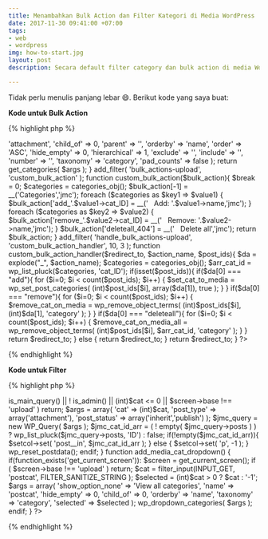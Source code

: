 ```yaml
---
title: Menambahkan Bulk Action dan Filter Kategori di Media WordPress
date: 2017-11-30 09:41:00 +07:00
tags:
- web
- wordpress
img: how-to-start.jpg
layout: post
description: Secara default filter category dan bulk action di media WordPress tidak ada. Jadi Kode ni dibuat untuk menambahkan fitur tersebut kedalam Media WordPress.

---
```


Tidak perlu menulis panjang lebar :smile:. Berikut kode yang saya buat:

**Kode untuk Bulk Action**

{% highlight php %}
<?php
function categories_obj(){
    $args = array(
        'type'                     => 'attachment',
        'child_of'                 => 0,
        'parent'                   => '',
        'orderby'                  => 'name',
        'order'                    => 'ASC',
        'hide_empty'               => 0,
        'hierarchical'             => 1,
        'exclude'                  => '',
        'include'                  => '',
        'number'                   => '',
        'taxonomy'                 => 'category',
        'pad_counts'               => false 
    );

    return get_categories( $args );
}
add_filter( 'bulk_actions-upload', 'custom_bulk_action' );

function custom_bulk_action($bulk_action){
    $break = 0;
    $categories = categories_obj();
    $bulk_action[-1] = __('Categories','jmc');

    foreach ($categories as $key1 => $value1) {
        $bulk_action['add_'.$value1->cat_ID] = __('&nbsp;&nbsp;&nbsp;Add: '.$value1->name,'jmc');
    }
    foreach ($categories as $key2 => $value2) {
        $bulk_action['remove_'.$value2->cat_ID] = __('&nbsp;&nbsp;&nbsp;Remove: '.$value2->name,'jmc');
    }
    $bulk_action['deleteall_404'] = __('&nbsp;&nbsp;&nbsp;Delete all','jmc');

    return $bulk_action;
}

add_filter( 'handle_bulk_actions-upload', 'custom_bulk_action_handler', 10, 3 );

function custom_bulk_action_handler($redirect_to, $action_name, $post_ids){
    $da = explode("_", $action_name);
    $categories = categories_obj();
    $arr_cat_id = wp_list_pluck($categories, 'cat_ID');

    if(isset($post_ids)){
        if($da[0] === "add"){
            for ($i=0; $i < count($post_ids); $i++) {
                $set_cat_to_media = wp_set_post_categories( (int)$post_ids[$i], array($da[1]), true );
            }
        }
        if($da[0] === "remove"){
            for ($i=0; $i < count($post_ids); $i++) {
                $remove_cat_on_media = wp_remove_object_terms( (int)$post_ids[$i], (int)$da[1], 'category' );
            }
        }
        if($da[0] === "deleteall"){
            for ($i=0; $i < count($post_ids); $i++) {
                $remove_cat_on_media_all = wp_remove_object_terms( (int)$post_ids[$i], $arr_cat_id, 'category' );
            }
        }
        return $redirect_to;
    } else {
        return $redirect_to;
    }
    return $redirect_to;
}
?>
{% endhighlight %}

**Kode untuk Filter**

{% highlight php %}
<?php
add_action('pre_get_posts', 'filter_media_by_cat');
add_action( 'restrict_manage_posts', 'add_media_cat_dropdown' );

function filter_media_by_cat( $setcol ) {
    if(function_exists('get_current_screen')):
        $screen = get_current_screen();
        $cat = filter_input(INPUT_GET, 'postcat', FILTER_SANITIZE_STRING );   
        if ( ! $setcol->is_main_query() || ! is_admin() || (int)$cat <= 0 || $screen->base !== 'upload' )
          return;

        $args = array(
            'cat' => (int)$cat,
            'post_type' => array('attachment'),
            'post_status' => array('inherit','publish')
        );

        $jmc_query = new WP_Query( $args );
        $jmc_cat_id_arr = ( ! empty( $jmc_query->posts ) ) ? wp_list_pluck($jmc_query->posts, 'ID') : false;

        if(!empty($jmc_cat_id_arr)){
            $setcol->set( 'post__in', $jmc_cat_id_arr );
        } else {
            $setcol->set( 'p', -1 );
        }
      
        wp_reset_postdata();
    endif;
}

function add_media_cat_dropdown() {
    if(function_exists('get_current_screen')):
        $screen = get_current_screen();
        if ( $screen->base !== 'upload' ) return;
        $cat = filter_input(INPUT_GET, 'postcat', FILTER_SANITIZE_STRING );  
        $selected = (int)$cat > 0 ? $cat : '-1';  
        $args = array(
            'show_option_none'   => 'View all categories',
            'name'               => 'postcat',
            'hide_empty'         => 0,
            'child_of'           => 0,
            'orderby'            => 'name',
            'taxonomy'           => 'category',
            'selected'           => $selected
        ); 
        wp_dropdown_categories( $args );
    endif;
}
?>
{% endhighlight %}